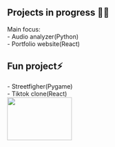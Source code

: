 <h2>Projects in progress 👨‍💻 </h2>
Main focus:
<br>
- Audio analyzer(Python)
<br>
- Portfolio website(React)

<h2>Fun project⚡</h2> 
- Streetfigher(Pygame)
<br>
- Tiktok clone(React)
<div align="left">
  <img src="https://media.giphy.com/media/13xxoHrXk4Rrdm/giphy.gif" width="150" height="100"/>
</div>

